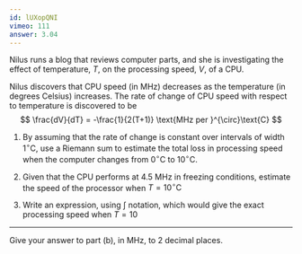 ```yaml
---
id: lUXopQNI
vimeo: 111
answer: 3.04
---
```


Nilus runs a blog that reviews computer parts, and she is investigating the effect of temperature, $T$, on the processing speed, $V$, of a CPU.

Nilus discovers that CPU speed (in MHz) decreases as the temperature (in degrees Celsius) increases. The rate of change of CPU speed with respect to temperature is discovered to be
$$
\frac{dV}{dT} = -\frac{1}{2(T+1)} \text{MHz per }^{\circ}\text{C}
$$

 1. By assuming that the rate of change is constant over intervals of width $1^{\circ}\text{C}$, use a Riemann sum to estimate the total loss in processing speed when the computer changes from $0^{\circ}\text{C}$ to $10^{\circ}\text{C}$.

 1. Given that the CPU performs at $4.5$ MHz in freezing conditions, estimate the speed of the processor when $T = 10^{\circ}\text{C}$

 1. Write an expression, using $\int$ notation, which would give the exact processing speed when $T = 10$

---

Give your answer to part (b), in $\text{MHz}$, to $2$ decimal places.
